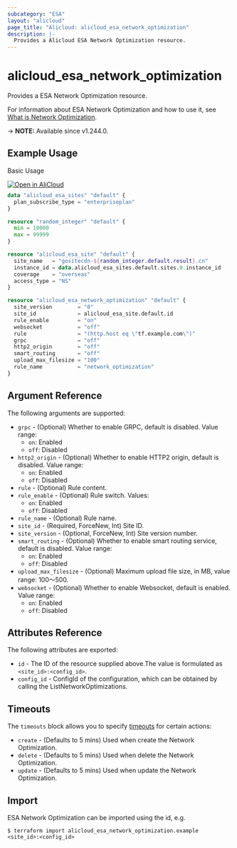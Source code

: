 ```yaml
---
subcategory: "ESA"
layout: "alicloud"
page_title: "Alicloud: alicloud_esa_network_optimization"
description: |-
  Provides a Alicloud ESA Network Optimization resource.
---
```


# alicloud_esa_network_optimization

Provides a ESA Network Optimization resource.



For information about ESA Network Optimization and how to use it, see [What is Network Optimization](https://next.api.alibabacloud.com/document/ESA/2024-09-10/CreateNetworkOptimization).

-> **NOTE:** Available since v1.244.0.

## Example Usage

Basic Usage

<div style="display: block;margin-bottom: 40px;"><div class="oics-button" style="float: right;position: absolute;margin-bottom: 10px;">
  <a href="https://api.aliyun.com/terraform?resource=alicloud_esa_network_optimization&exampleId=eaf35a11-00a4-5fe2-c66e-24d5e3e0180f1ccb1b6d&activeTab=example&spm=docs.r.esa_network_optimization.0.eaf35a1100&intl_lang=EN_US" target="_blank">
    <img alt="Open in AliCloud" src="https://img.alicdn.com/imgextra/i1/O1CN01hjjqXv1uYUlY56FyX_!!6000000006049-55-tps-254-36.svg" style="max-height: 44px; max-width: 100%;">
  </a>
</div></div>

```terraform
data "alicloud_esa_sites" "default" {
  plan_subscribe_type = "enterpriseplan"
}

resource "random_integer" "default" {
  min = 10000
  max = 99999
}

resource "alicloud_esa_site" "default" {
  site_name   = "gositecdn-${random_integer.default.result}.cn"
  instance_id = data.alicloud_esa_sites.default.sites.0.instance_id
  coverage    = "overseas"
  access_type = "NS"
}

resource "alicloud_esa_network_optimization" "default" {
  site_version        = "0"
  site_id             = alicloud_esa_site.default.id
  rule_enable         = "on"
  websocket           = "off"
  rule                = "(http.host eq \"tf.example.com\")"
  grpc                = "off"
  http2_origin        = "off"
  smart_routing       = "off"
  upload_max_filesize = "100"
  rule_name           = "network_optimization"
}
```

## Argument Reference

The following arguments are supported:
* `grpc` - (Optional) Whether to enable GRPC, default is disabled. Value range:
  - `on`: Enabled
  - `off`: Disabled
* `http2_origin` - (Optional) Whether to enable HTTP2 origin, default is disabled. Value range:
  - `on`: Enabled
  - `off`: Disabled
* `rule` - (Optional) Rule content.
* `rule_enable` - (Optional) Rule switch. Values:
  - `on`: Enabled
  - `off`: Disabled
* `rule_name` - (Optional) Rule name.
* `site_id` - (Required, ForceNew, Int) Site ID.
* `site_version` - (Optional, ForceNew, Int) Site version number.
* `smart_routing` - (Optional) Whether to enable smart routing service, default is disabled. Value range:
  - `on`: Enabled
  - `off`: Disabled
* `upload_max_filesize` - (Optional) Maximum upload file size, in MB, value range: 100～500.
* `websocket` - (Optional) Whether to enable Websocket, default is enabled. Value range:
  - `on`: Enabled
  - `off`: Disabled

## Attributes Reference

The following attributes are exported:
* `id` - The ID of the resource supplied above.The value is formulated as `<site_id>:<config_id>`.
* `config_id` - ConfigId of the configuration, which can be obtained by calling the ListNetworkOptimizations.

## Timeouts

The `timeouts` block allows you to specify [timeouts](https://developer.hashicorp.com/terraform/language/resources/syntax#operation-timeouts) for certain actions:
* `create` - (Defaults to 5 mins) Used when create the Network Optimization.
* `delete` - (Defaults to 5 mins) Used when delete the Network Optimization.
* `update` - (Defaults to 5 mins) Used when update the Network Optimization.

## Import

ESA Network Optimization can be imported using the id, e.g.

```shell
$ terraform import alicloud_esa_network_optimization.example <site_id>:<config_id>
```